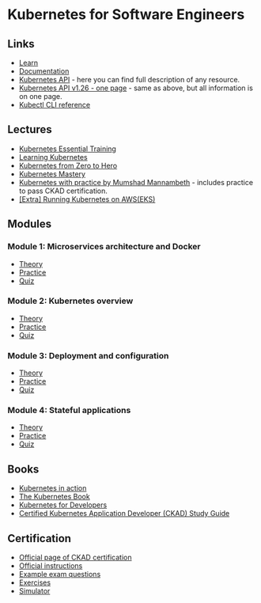 # Kubernetes for Software Engineers

## Links

- [Learn](https://learn.epam.com)
- [Documentation](https://kubernetes.io/docs/home)
- [Kubernetes API](https://kubernetes.io/docs/reference/kubernetes-api/) - here you can find full description of any resource.
- [Kubernetes API v1.26 - one page](https://kubernetes.io/docs/reference/generated/kubernetes-api/v1.26/) - same as above, but all information is on one page.
- [Kubectl CLI reference](https://kubernetes.io/docs/reference/generated/kubectl/kubectl-commands)

## Lectures

- [Kubernetes Essential Training](https://www.linkedin.com/learning/kubernetes-essential-training-application-development)
- [Learning Kubernetes](https://www.linkedin.com/learning/learning-kubernetes)
- [Kubernetes from Zero to Hero](https://www.youtube.com/watch?v=X48VuDVv0do)
- [Kubernetes Mastery](https://www.udemy.com/course/kubernetesmastery)
- [Kubernetes with practice by Mumshad Mannambeth](https://www.udemy.com/course/certified-kubernetes-application-developer/) - includes practice to pass CKAD certification.
- [[Extra] Running Kubernetes on AWS(EKS)](https://www.linkedin.com/learning/running-kubernetes-on-aws-eks)

## Modules

### Module 1: Microservices architecture and Docker

- [Theory](1-microservices-architecture-and-docker/materials/README.md)
- [Practice](1-microservices-architecture-and-docker/task/README.md)
- [Quiz](1-microservices-architecture-and-docker/quiz/README.md)

### Module 2: Kubernetes overview

- [Theory](2-k8s-overview/materials/README.md)
- [Practice](2-k8s-overview/task/README.md)
- [Quiz](2-k8s-overview/quiz/README.md)

### Module 3: Deployment and configuration

- [Theory](3-deployment-and-configuration/materials/README.md)
- [Practice](3-deployment-and-configuration/task/README.md)
- [Quiz](3-deployment-and-configuration/quiz/README.md)

### Module 4: Stateful applications

- [Theory](4-statefull-applications/materials/README.md)
- [Practice](4-statefull-applications/task/README.md)
- [Quiz](4-statefull-applications/quiz/README.md)

## Books

- [Kubernetes in action](https://www.manning.com/books/kubernetes-in-action)
- [The Kubernetes Book](https://www.amazon.com/Kubernetes-Book-Nigel-Poulton/dp/1521823634)
- [Kubernetes for Developers](https://www.amazon.com/Kubernetes-Developers-William-Denniss/dp/1617297178)
- [Certified Kubernetes Application Developer (CKAD) Study Guide](https://www.amazon.com/Certified-Kubernetes-Application-Developer-Depth/dp/1492083739)

## Certification

- [Official page of CKAD certification](https://trainingportal.linuxfoundation.org/courses/certified-kubernetes-application-developer-ckad)
- [Official instructions](https://docs.linuxfoundation.org/tc-docs/certification/tips-cka-and-ckad)
- [Example exam questions](https://codeburst.io/kubernetes-ckad-weekly-challenges-overview-and-tips-7282b36a2681)
- [Exercises](https://github.com/dgkanatsios/CKAD-exercises)
- [Simulator](https://killer.sh/)